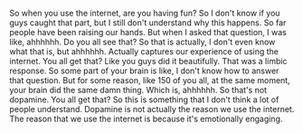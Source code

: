  So when you use the internet, are you having fun? So I don't know if you guys caught that part, but I still don't understand why this happens. So far people have been raising our hands. But when I asked that question, I was like, ahhhhhh. Do you all see that? So that is actually, I don't even know what that is, but ahhhhhh. Actually captures our experience of using the internet. You all get that? Like you guys did it beautifully. That was a limbic response. So some part of your brain is like, I don't know how to answer that question. But for some reason, like 150 of you all, at the same moment, your brain did the same damn thing. Which is, ahhhhhh. So that's not dopamine. You all get that? So this is something that I don't think a lot of people understand. Dopamine is not actually the reason we use the internet. The reason that we use the internet is because it's emotionally engaging.